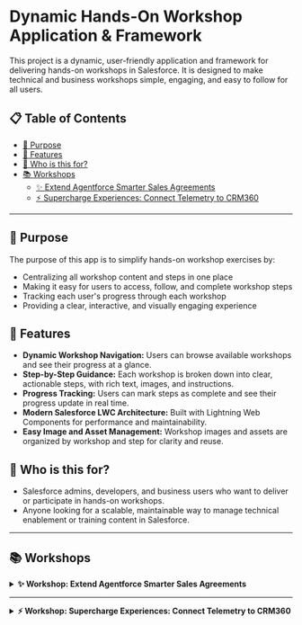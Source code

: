 # Dynamic Hands-On Workshop Application & Framework

This project is a dynamic, user-friendly application and framework for delivering hands-on workshops in Salesforce. It is designed to make technical and business workshops simple, engaging, and easy to follow for all users.

## 📋 Table of Contents

- [🎯 Purpose](#-purpose)
- [🚀 Features](#-features)  
- [👥 Who is this for?](#-who-is-this-for)
- [📚 Workshops](#-workshops)
  - [✨ Extend Agentforce Smarter Sales Agreements](#workshop-extend-agentforce-smarter-sales-agreements)
  - [⚡️ Supercharge Experiences: Connect Telemetry to CRM360](#workshop-supercharge-experiences-connect-telemetry-to-crm360)

---

## 🎯 Purpose

The purpose of this app is to simplify hands-on workshop exercises by:
- Centralizing all workshop content and steps in one place
- Making it easy for users to access, follow, and complete workshop steps
- Tracking each user's progress through each workshop
- Providing a clear, interactive, and visually engaging experience

## 🚀 Features
- **Dynamic Workshop Navigation:** Users can browse available workshops and see their progress at a glance.
- **Step-by-Step Guidance:** Each workshop is broken down into clear, actionable steps, with rich text, images, and instructions.
- **Progress Tracking:** Users can mark steps as complete and see their progress update in real time.
- **Modern Salesforce LWC Architecture:** Built with Lightning Web Components for performance and maintainability.
- **Easy Image and Asset Management:** Workshop images and assets are organized by workshop and step for clarity and reuse.

## 👥 Who is this for?
- Salesforce admins, developers, and business users who want to deliver or participate in hands-on workshops.
- Anyone looking for a scalable, maintainable way to manage technical enablement or training content in Salesforce.

---

## 📚 Workshops

<details>
<summary><strong>✨ Workshop: Extend Agentforce Smarter Sales Agreements</strong></summary>

### Workshop: Extend Agentforce Smarter Sales Agreements

<div><p><span style="font-size: 20px;">✨ </span><strong style="font-size: 20px;">Reimagine What's Possible for Your Business</strong></p><p><em>Picture this:</em> your sales agreement process runs smarter than ever — inventory checks happen automatically, conversations feel truly personalized, and your teams handle requests at lightning speed. This workshop is designed to spark ideas you can take back to your real company and adapt Agentforce for your unique needs.</p><hr></hr></div><div style="float: right; width: 300px;"><img src="https://raw.githubusercontent.com/not2technical/MFG-Auto-Cloud-Workshops/refs/heads/main/images/Workshop/Extend%20Agentforce%20Smarter%20Sales%20Agreements/Extend%20Agentforce%20Smarter%20Sales%20Agreements%20Workshop%20Main.png" alt="Extend Agentforce Smarter Sales Agreements" style="max-width: 300px !important; width: 300px !important; height: auto !important;"></img></div><div><p><strong>In this hands-on session, you'll learn how to:</strong></p><p>• Set up and extend <strong>Agentforce</strong> inside <strong>Manufacturing Cloud</strong></p><p>• Work with <strong>Sales Agreements</strong> &amp; <strong>Einstein Generative AI</strong></p><p><span style="background-color: rgb(255, 255, 255);">• Create and customize </span><strong style="background-color: rgb(255, 255, 255);">Agentforce Actions</strong><span style="background-color: rgb(255, 255, 255);"> with </span><strong style="background-color: rgb(255, 255, 255);">Prompt Builder </strong><span style="background-color: rgb(255, 255, 255);">and</span><strong style="background-color: rgb(255, 255, 255);"> Flow</strong></p><p>• Verify product availability automatically — so your key account managers never miss a beat.</p><hr></hr><p><strong>Audience:</strong> Technical • Level: ⭐⭐⭐☆☆ (3/5)</p>
  <hr></hr>
</div>

## Step: Enabling Sales Agreements

Manufacturing Cloud for Sales makes your run-rate business more predictable and enhances transparency and collaboration across sales and operations teams with accurate forecasts.

**To enable Sales Agreements:**

1. From Setup, in the Quick Find box, enter "Manufacturing," and then select Sales Agreements.
2. Turn on Sales Agreements Foundations by switching on the toggle

<img src="https://raw.githubusercontent.com/not2technical/MFG-Auto-Cloud-Workshops/refs/heads/main/images/Workshop/Extend%20Agentforce%20Smarter%20Sales%20Agreements/Enabling%20Sales%20Agreements/Screenshot%202025-06-20%20at%202.28.24%E2%80%AFPM.png" alt="Enabling Sales Agreements 1" style="max-width: 300px !important; width: 300px !important; height: auto !important;" />

## Step: Einstein Setup

Einstein generative AI capabilities, built on the Salesforce platform, bring generative AI technology to your business at scale, helping supercharge productivity and simplify daily tasks. The Einstein Trust Layer safeguards business data and enhances AI accuracy.

**To set up Einstein Generative AI:**

1. **Turn On Einstein Generative AI:**
   - From Setup, enter "Einstein Setup" in the Quick Find box and turn it on. This also implies consent to store generative AI activity logs and feedback data in Data Cloud.

<img src="https://raw.githubusercontent.com/not2technical/MFG-Auto-Cloud-Workshops/refs/heads/main/images/Workshop/Extend%20Agentforce%20Smarter%20Sales%20Agreements/Einstein%20Setup/Screenshot%202025-06-20%20at%202.26.39%E2%80%AFPM.png" alt="Einstein Setup 1" style="max-width: 300px !important; width: 300px !important; height: auto !important;" />

2. **Enable Manufacturing Generative AI:**
   - To configure and use prompt templates for manufacturing, turn on Manufacturing Generative AI in Setup.

<img src="https://raw.githubusercontent.com/not2technical/MFG-Auto-Cloud-Workshops/refs/heads/main/images/Workshop/Extend%20Agentforce%20Smarter%20Sales%20Agreements/Einstein%20Setup/Screenshot%202025-06-23%20at%205.03.25%E2%80%AFPM.png" alt="Einstein Setup 2" style="max-width: 300px !important; width: 300px !important; height: auto !important;" />

## Step: Agents Setup

Agentforce allows you to deploy AI agents that work alongside employees, automating routine tasks and assisting with complex ones.

**To enable Agentforce:**

1. Ensure **Einstein Generative AI** is already turned on.
2. From Setup, in the Quick Find box, enter `Agent`, then select **Agentforce Agents**.
3. Switch on the **Agentforce** toggle.
4. On the same page, turn on the desired **Agent**.

**Example command:**
```
Turn on Agentforce > Turn on specific Agent
```

<img src="https://raw.githubusercontent.com/not2technical/MFG-Auto-Cloud-Workshops/refs/heads/main/images/Workshop/Extend%20Agentforce%20Smarter%20Sales%20Agreements/Agents%20Setup/Screenshot%202025-06-20%20at%202.28.58%E2%80%AFPM.png" alt="Agents Setup 1" style="max-width: 300px !important; width: 300px !important; height: auto !important;" />

## Step: Prompt Templates

### Creating a New Prompt Template for Sales Agreement Inventory check

You will create a custom prompt template to check inventory and determine its status. The "**Flex**" prompt template type is suitable for custom business purposes not covered by other template types.

1. **Create a Flex Prompt Template:** From Setup, search for and select **Prompt Builder**.

<img src="https://raw.githubusercontent.com/not2technical/MFG-Auto-Cloud-Workshops/refs/heads/main/images/Workshop/Extend%20Agentforce%20Smarter%20Sales%20Agreements/Prompt%20Templates/Screenshot%202025-06-24%20at%208.06.32%E2%80%AFPM.png" alt="Prompt Templates 5" style="max-width: 300px !important; width: 300px !important; height: auto !important;" />

   - Click **New Prompt Template**. In the "Prompt Template Type" dropdown, select **Flex**. 
   - Specify a unique "Prompt Template Name" (e.g., "*Sales Agreement Product Inventory Check*"). 
   - Specify Template description (e.g., This prompt that looks for low inventory on products within a sales agreement).
   - **Define sources for this prompt**.

**Template Configuration:**
- Name — *Sales Agreement Product Inventory Check*
- API Name — *Auto Populates*
- Description — *This prompt that looks for low inventory on products within a sales agreement*
- Type — Object
- Object — Sales Agreement

<img src="https://raw.githubusercontent.com/not2technical/MFG-Auto-Cloud-Workshops/refs/heads/main/images/Workshop/Extend%20Agentforce%20Smarter%20Sales%20Agreements/Prompt%20Templates/Screenshot%202025-06-24%20at%208.02.20%E2%80%AFPM.png" alt="Prompt Templates 4" style="max-width: 300px !important; width: 300px !important; height: auto !important;" />

   c. **Click Next**

2. **Write the prompt template** in the "Prompt Template Workspace" to instruct the LLM on how to check inventory and determine its status.

**Copy and Use Example Prompt Text below:**

```
Goal:

You are an assistant to key account managers. You must understand and analyze inventory data related to sales agreement products. You're provided with remaining inventory quantities for products that are part of the sales agreement.
You must create an Inventory Summary that shows the current available inventory quantities for each product, highlighting potential restocking needs or surplus situations.

Data Structure:
The JSON data contains a list of objects, each representing a product's inventory. Each object has the following properties:
1. InventoryName: Stores the unique inventory record identifier.
2. Product: Stores the name of the product.
3. AvailableQuantities: Stores the quantity available for that product.

Inventory Insight Interpretations:
- Low Quantity (below 1000): Might indicate potential stock shortage or the need for restocking.
- High Quantity (above 5000): Might indicate potential overstock that could affect cash flow or warehouse capacity.
- Normal Quantity (1000 - 5000): Indicates stable inventory level.

Output:
Use the Inventory Summary Template to generate the summary.
<table>
<strong>Inventory Summary by Product</strong>
 <tr>
  <td>INV-00008</td>
  <td>Hydraulic Pump H9000</td>
  <td>3,083</td>
  <td><em>Stable inventory level</em></td>
 </tr>
</table>

Formatting Guidelines:
- Generate the table in HTML format with the border property set to 1 for all tables.
- Use <p> for paragraphs.
- Use <strong> for bolded content.
- Use <em> for italicized text.
- Do not use any heading tags.
- Ensure proper semantic elements for tables.
- When generating table rows, include all records from the JSON data in the same order they appear.
- Apply quantity thresholds to generate insights dynamically.

Whitespace Management:
- Do not use any &nbsp; or unnecessary white spaces between HTML elements.
- Keep whitespace inside the table cells and rows minimal and only as needed for proper HTML formatting.
- Ensure the output is clean, with no leading or trailing spaces in the final 

If no JSON data is provided, respond with: "No inventory summary available for this sales agreement."

JSON Data:
```

**JSON Data:** Place the cursor below the JSON data: label. From the insert resource box, Select **Flows -> Prompt Inventory Check**. The prompt should now end with **Flow:Prompt_Inventory_Check**. (Do not type this. Select from the resources area)

<img src="https://raw.githubusercontent.com/not2technical/MFG-Auto-Cloud-Workshops/refs/heads/main/images/Workshop/Extend%20Agentforce%20Smarter%20Sales%20Agreements/Prompt%20Templates/Screenshot%202025-06-20%20at%202.39.54%E2%80%AFPM.png" alt="Prompt Templates 3" style="max-width: 300px !important; width: 300px !important; height: auto !important;" />

3. **Save and Preview:** Choose the *QuantumMesh_SA_2025 Sales agreement*. The response should be a formatted table.

<img src="https://raw.githubusercontent.com/not2technical/MFG-Auto-Cloud-Workshops/refs/heads/main/images/Workshop/Extend%20Agentforce%20Smarter%20Sales%20Agreements/Prompt%20Templates/Screenshot%202025-06-20%20at%202.41.39%E2%80%AFPM.png" alt="Prompt Templates 2" style="max-width: 300px !important; width: 300px !important; height: auto !important;" />

4. Review the Resolved prompt and the Generated Response
5. **Finally:** Once satisfied, activate the prompt template so it can be used across your org.

<img src="https://raw.githubusercontent.com/not2technical/MFG-Auto-Cloud-Workshops/refs/heads/main/images/Workshop/Extend%20Agentforce%20Smarter%20Sales%20Agreements/Prompt%20Templates/Screenshot%202025-06-20%20at%202.42.06%E2%80%AFPM.png" alt="Prompt Templates 1" style="max-width: 300px !important; width: 300px !important; height: auto !important;" />


## Step: Agentforce for Industries extension

### Adding Prompt Template to Sales Agreement Management Agentforce Topic as an Action

The "Sales Agreement Management" is an out-of-the-box topic available within Manufacturing Agentforce. To integrate your new prompt template, you will extend the default agent action that calls this prompt template and then add it to the existing "Sales Agreement Management" topic.

**Steps: Create an Agent Action**

1. From Setup, search for and select *Agentforce Assets*.
2. On the Actions tab, click *New Agent Action*.
3. From the *"Reference Action Type"* dropdown, select **Prompt Template**.
4. Select your newly created **"Sales Agreement Product Inventory Check"** prompt template.
5. Review the auto-populated *Agent Action Label* and *API Name*, adjusting as needed.
6. Click Next

<img src="https://raw.githubusercontent.com/not2technical/MFG-Auto-Cloud-Workshops/refs/heads/main/images/Workshop/Extend%20Agentforce%20Smarter%20Sales%20Agreements/Agentforce%20for%20Industries%20extension/Screenshot%202025-06-23%20at%204.22.26%E2%80%AFPM.png" alt="Agentforce for Industries extension 1" style="max-width: 300px !important; width: 300px !important; height: auto !important;" />

7. Review and modify the instructions for the custom action and its inputs/outputs:
8. **Loading Text:** Checking Inventory
9. **Inputs:** Id instructions — This is the Sales Agreement Id
10. **Outputs:** Prompt Response Check, Show in conversation
11. **Output Rendering:** Richtext
12. Do nothing with the Citation area.
13. Click *Finish*.

<img src="https://raw.githubusercontent.com/not2technical/MFG-Auto-Cloud-Workshops/refs/heads/main/images/Workshop/Extend%20Agentforce%20Smarter%20Sales%20Agreements/Agentforce%20for%20Industries%20extension/Screenshot%202025-06-23%20at%204.25.20%E2%80%AFPM.png" alt="Agentforce for Industries extension 2" style="max-width: 300px !important; width: 300px !important; height: auto !important;" />

### Assign the New Action to the Sales Agreement Management Topic:

1. From the Agentforce Agents Setup page, launch your agent in Agentforce Builder.

<img src="https://raw.githubusercontent.com/not2technical/MFG-Auto-Cloud-Workshops/refs/heads/main/images/Workshop/Extend%20Agentforce%20Smarter%20Sales%20Agreements/Agentforce%20for%20Industries%20extension/Screenshot%202025-06-20%20at%202.29.25%E2%80%AFPM.png" alt="Agentforce for Industries extension 3" style="max-width: 300px !important; width: 300px !important; height: auto !important;" />

2. If your agent is active, deactivate it to make changes.
3. From the left sidebar, select *Topics*.
4. On the Topics panel, click the name of the *Sales Agreement Management* topic.
5. Navigate to the *"This Topic's Actions"* tab and click *add from asset library*.

<img src="https://raw.githubusercontent.com/not2technical/MFG-Auto-Cloud-Workshops/refs/heads/main/images/Workshop/Extend%20Agentforce%20Smarter%20Sales%20Agreements/Agentforce%20for%20Industries%20extension/Screenshot%202025-06-24%20at%2010.11.26%E2%80%AFPM.png" alt="Agentforce for Industries extension 4" style="max-width: 300px !important; width: 300px !important; height: auto !important;" />

6. Select your newly created custom action, **"Check Sales Agreement Product Inventory"**, and click *Finish*.

<img src="https://raw.githubusercontent.com/not2technical/MFG-Auto-Cloud-Workshops/refs/heads/main/images/Workshop/Extend%20Agentforce%20Smarter%20Sales%20Agreements/Agentforce%20for%20Industries%20extension/Screenshot%202025-06-24%20at%2010.33.43%E2%80%AFPM.png" alt="Agentforce for Industries extension 5" style="max-width: 300px !important; width: 300px !important; height: auto !important;" />

### Add Instructions:

1. Go to the *Topic Configuration* tab for the Sales Agreement Management topic.
2. In the Instructions field, add guidelines for when the agent should use your new action.
3. **Example:** Use the Check Sales Agreement Product Inventory action when a user asks about available sales agreement product inventory.

<img src="https://raw.githubusercontent.com/not2technical/MFG-Auto-Cloud-Workshops/refs/heads/main/images/Workshop/Extend%20Agentforce%20Smarter%20Sales%20Agreements/Agentforce%20for%20Industries%20extension/Screenshot%202025-06-24%20at%2010.35.16%E2%80%AFPM.png" alt="Agentforce for Industries extension 6" style="max-width: 300px !important; width: 300px !important; height: auto !important;" />

**Best practices for Topic Instructions:**
- Create boundaries: Narrow down the actions and data that apply to a use case to keep the agent focused.
- Set context: Help the agent respond appropriately based on the user's role and the conversation flow.
- Define behavior: Give granular control over how the agent uses actions within the topic.
- Start minimal, iterate: Begin with few instructions and test iteratively. Avoid contradictory instructions.
- Use plain language: Avoid jargon. Include examples or sample inputs/outputs.

**Example Instructions for Sales Agreement Management Topic:**
- "Always offer to check inventory status for products associated with a sales agreement when a user asks about product availability or stock levels."
- "If the user asks 'What is the stock status for product X in sales agreement Y?', use the 'Check Sales Agreement Product Inventory' action."
- "Never provide inventory information unless the user explicitly asks for product stock levels."
- "As a first step, when asked about product availability, identify the product name from the user's request and use it as input for the inventory check."

### Add Example Input:

1. **This will help provide a recommended action**
   - "Check product availability from inventory"

<img src="https://raw.githubusercontent.com/not2technical/MFG-Auto-Cloud-Workshops/refs/heads/main/images/Workshop/Extend%20Agentforce%20Smarter%20Sales%20Agreements/Agentforce%20for%20Industries%20extension/Screenshot%202025-06-26%20at%209.03.56%E2%80%AFPM.png" alt="Agentforce for Industries extension 7" style="max-width: 300px !important; width: 300px !important; height: auto !important;" />

Save your changes. Reactivate your agent once all changes are made.
## Step: Testing the New Configuration

It is crucial to test your agent in a sandbox environment to avoid impacting production data.

### 1. Test in Agentforce Builder:

- Open your agent in Agentforce Builder from the Agentforce Agents Setup page.
- Use the preview conversation panel to simulate user interactions.
- Click the eye icon in the top corner to set your test context variables:
  - **Page Type:** Record Page
  - **Object:** Sales Agreement
  - Search for the `QuantumMesh_SA_2025` Sales Agreement.
  - Select **Apply**.

<img src="https://raw.githubusercontent.com/not2technical/MFG-Auto-Cloud-Workshops/refs/heads/main/images/Workshop/Extend%20Agentforce%20Smarter%20Sales%20Agreements/Testing%20the%20New%20Configuration/Screenshot%202025-06-20%20at%202.29.25%E2%80%AFPM.png" alt="Testing the New Configuration 1" style="max-width: 300px !important; width: 300px !important; height: auto !important;" />

- Now you are ready to test. Enter sample utterances you configured to trigger your new **"Check Sales Agreement Product Inventory"** action, such as:
  - *"What is the inventory status for the products?"*
  - *"Can you check the availability for products?"*

<img src="https://raw.githubusercontent.com/not2technical/MFG-Auto-Cloud-Workshops/refs/heads/main/images/Workshop/Extend%20Agentforce%20Smarter%20Sales%20Agreements/Testing%20the%20New%20Configuration/Screenshot%202025-06-27%20at%208.30.28%E2%80%AFAM.png" alt="Testing the New Configuration 2" style="max-width: 300px !important; width: 300px !important; height: auto !important;" />

- Observe the agent's response and verify it correctly uses your new action and provides the expected inventory status.
- If the agent chooses the wrong topic or action, review your topic and action instructions for clarity and specificity.

<img src="https://raw.githubusercontent.com/not2technical/MFG-Auto-Cloud-Workshops/refs/heads/main/images/Workshop/Extend%20Agentforce%20Smarter%20Sales%20Agreements/Testing%20the%20New%20Configuration/Screenshot%202025-06-27%20at%208.30.42%E2%80%AFAM.png" alt="Testing the New Configuration 3" style="max-width: 300px !important; width: 300px !important; height: auto !important;" />

- Ensure the agent is **Active** before testing from the Sales Agreement record in Lightning Experience.

<img src="https://raw.githubusercontent.com/not2technical/MFG-Auto-Cloud-Workshops/refs/heads/main/images/Workshop/Extend%20Agentforce%20Smarter%20Sales%20Agreements/Testing%20the%20New%20Configuration/Screenshot%202025-06-27%20at%208.53.58%E2%80%AFAM.png" alt="Testing the New Configuration 4" style="max-width: 300px !important; width: 300px !important; height: auto !important;" />

### 2. Test with Sales Agreement Records:

- Since the Sales Agreement Management topic is designed to work with sales agreement data, test directly on a Sales Agreement record in Lightning Experience.
- Interact with the agent in the context of a Sales Agreement record (via the Agentforce panel) or by providing the sales agreement context in your query.
- Verify the agent can successfully retrieve and display inventory information related to the products within that specific Sales Agreement.

<img src="https://raw.githubusercontent.com/not2technical/MFG-Auto-Cloud-Workshops/refs/heads/main/images/Workshop/Extend%20Agentforce%20Smarter%20Sales%20Agreements/Testing%20the%20New%20Configuration/Screenshot%202025-06-27%20at%208.54.48%E2%80%AFAM.png" alt="Testing the New Configuration 5" style="max-width: 300px !important; width: 300px !important; height: auto !important;" />

**🎉 Congratulations on all your hard work!**

</details>

---

<details>
<summary><strong>⚡️ Workshop: Supercharge Experiences: Connect Telemetry to CRM360</strong></summary>

### Workshop: Supercharge Experiences: Connect Telemetry to CRM360

<div>
  <p><span style="font-size: 20px;">⚡️</span>
    <strong style="font-size: 20px;">Connect, Orchestrate &amp; Automate — See It All in Real-Time</strong>
  </p>
  <p><em>Imagine this:</em> your IoT devices stream real-time telemetry directly into your CRM — instantly triggering business rules, automating alerts, and orchestrating next steps without missing a beat. This interactive workshop shows you how to bring that vision to life using Salesforce's powerful Actionable Event Orchestration (AEO) framework.</p>
  <hr></hr>
</div>

<div style="float: right; width: 300px;">
  <img src="https://raw.githubusercontent.com/not2technical/MFG-Auto-Cloud-Workshops/refs/heads/main/images/Workshop/Supercharge%20Experiences%20Connect%20Telemetry%20to%20CRM360/connected%20Assets%20workshop.png" alt="Supercharge Experiences Connect Telemetry to CRM360" style="max-width: 300px !important; width: 300px !important; height: auto !important;"></img>
</div>

<div>
  <p><strong>In this hands-on session, you'll get to:</strong></p>
  <p>• Extend out-of-the-box <strong>context templates</strong> to fit real device signals</p>
  <p>• Build and test smart <strong>business rules</strong> with the <strong>rules engine</strong> and decision tables</p>
  <p>• Generate <strong>real-time alerts</strong> and automate actions triggered by IoT events</p>
  <p>• Simulate live telemetry and watch your orchestration flow in action — instantly!</p>
  <hr></hr>
  <p><strong>Audience:</strong> Technical • Level: ⭐⭐⭐⭐☆ (4/5)</p><hr></hr>
</div>

</details>
